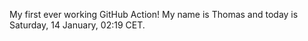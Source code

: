 My first ever working GitHub Action!
My name is Thomas and today is Saturday, 14 January, 02:19 CET. 
